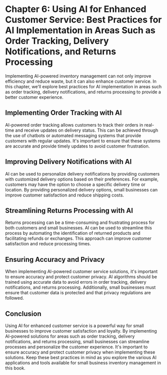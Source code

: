 Chapter 6: Using AI for Enhanced Customer Service: Best Practices for AI Implementation in Areas Such as Order Tracking, Delivery Notifications, and Returns Processing
=======================================================================================================================================================================

Implementing AI-powered inventory management can not only improve efficiency and reduce waste, but it can also enhance customer service. In this chapter, we'll explore best practices for AI implementation in areas such as order tracking, delivery notifications, and returns processing to provide a better customer experience.

Implementing Order Tracking with AI
-----------------------------------

AI-powered order tracking allows customers to track their orders in real-time and receive updates on delivery status. This can be achieved through the use of chatbots or automated messaging systems that provide customers with regular updates. It's important to ensure that these systems are accurate and provide timely updates to avoid customer frustration.

Improving Delivery Notifications with AI
----------------------------------------

AI can be used to personalize delivery notifications by providing customers with customized delivery options based on their preferences. For example, customers may have the option to choose a specific delivery time or location. By providing personalized delivery options, small businesses can improve customer satisfaction and reduce shipping costs.

Streamlining Returns Processing with AI
---------------------------------------

Returns processing can be a time-consuming and frustrating process for both customers and small businesses. AI can be used to streamline this process by automating the identification of returned products and facilitating refunds or exchanges. This approach can improve customer satisfaction and reduce processing times.

Ensuring Accuracy and Privacy
-----------------------------

When implementing AI-powered customer service solutions, it's important to ensure accuracy and protect customer privacy. AI algorithms should be trained using accurate data to avoid errors in order tracking, delivery notifications, and returns processing. Additionally, small businesses must ensure that customer data is protected and that privacy regulations are followed.

Conclusion
----------

Using AI for enhanced customer service is a powerful way for small businesses to improve customer satisfaction and loyalty. By implementing AI-powered solutions for areas such as order tracking, delivery notifications, and returns processing, small businesses can streamline processes and personalize the customer experience. It's important to ensure accuracy and protect customer privacy when implementing these solutions. Keep these best practices in mind as you explore the various AI applications and tools available for small business inventory management in this book.
